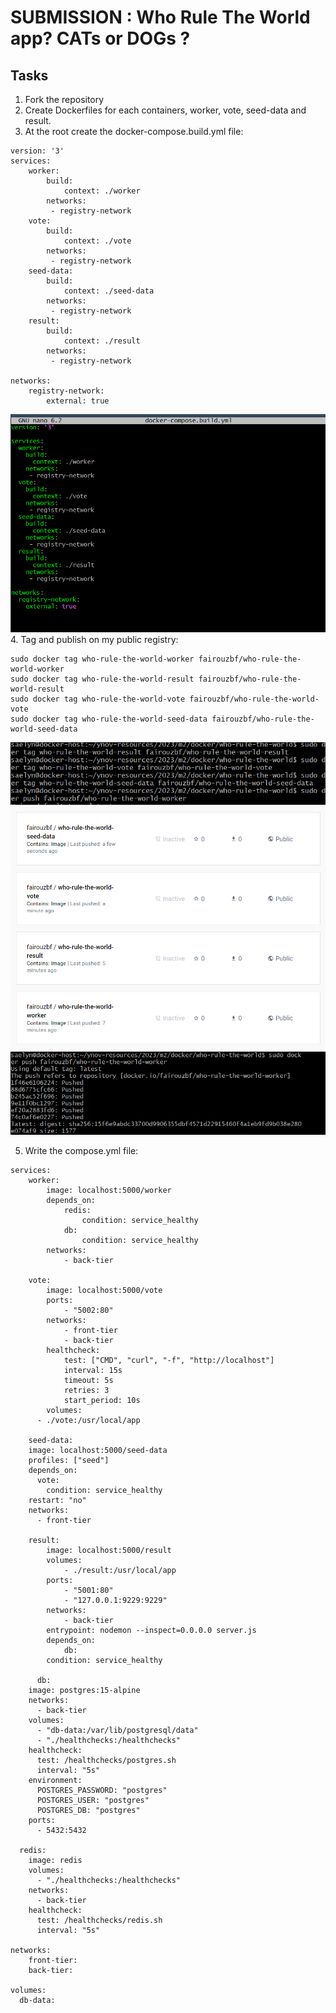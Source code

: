 # SUBMISSION : Who Rule The World app? CATs or DOGs ?

## Tasks
1. Fork the repository
2. Create Dockerfiles for each containers, worker, vote, seed-data and result.
3. At the root create the docker-compose.build.yml file: 
```
version: '3' 
services:
	worker:
		build:
			context: ./worker 
		networks: 
		 - registry-network 
	vote:
		build:
			context: ./vote 
		networks: 
		 - registry-network 
	seed-data: 
		build:
			context: ./seed-data 
		networks: 
		 - registry-network 
	result:
		build:
			context: ./result 
		networks:
		 - registry-network 

networks:
	registry-network: 
		external: true
```
![Docker compose build file](docker-compose-build.png)
4. Tag and publish on my public registry:

```
sudo docker tag who-rule-the-world-worker fairouzbf/who-rule-the-world-worker
sudo docker tag who-rule-the-world-result fairouzbf/who-rule-the-world-result
sudo docker tag who-rule-the-world-vote fairouzbf/who-rule-the-world-vote
sudo docker tag who-rule-the-world-seed-data fairouzbf/who-rule-the-world-seed-data
```
![Tag](tag.png)
![Public](public.png)
![Publish](publish.png)

5. Write the compose.yml file:
```
services:
	worker:
		image: localhost:5000/worker
		depends_on:
			redis:
				condition: service_healthy
			db:
				condition: service_healthy
		networks:
			- back-tier

	vote:
		image: localhost:5000/vote
		ports:
			- "5002:80"
		networks:
			- front-tier
			- back-tier
		healthcheck:
			test: ["CMD", "curl", "-f", "http://localhost"]
			interval: 15s
			timeout: 5s
			retries: 3
			start_period: 10s
		volumes:
      - ./vote:/usr/local/app
	
	seed-data:
    image: localhost:5000/seed-data
    profiles: ["seed"]
    depends_on:
      vote:
        condition: service_healthy
    restart: "no"
    networks: 
      - front-tier

	result:
		image: localhost:5000/result
		volumes:
			- ./result:/usr/local/app
		ports:
			- "5001:80"
			- "127.0.0.1:9229:9229"
		networks:
			- back-tier
		entrypoint: nodemon --inspect=0.0.0.0 server.js
		depends_on:
			db:
        condition: service_healthy
	
	  db:
    image: postgres:15-alpine
    networks: 
      - back-tier
    volumes:
      - "db-data:/var/lib/postgresql/data"
      - "./healthchecks:/healthchecks"
    healthcheck:
      test: /healthchecks/postgres.sh
      interval: "5s"
    environment:
      POSTGRES_PASSWORD: "postgres"
      POSTGRES_USER: "postgres"
      POSTGRES_DB: "postgres"
    ports:
      - 5432:5432
    
  redis:
    image: redis
    volumes:
      - "./healthchecks:/healthchecks"
    networks: 
      - back-tier
    healthcheck:
      test: /healthchecks/redis.sh
      interval: "5s"

networks:
	front-tier:
	back-tier:

volumes:
  db-data:
```
